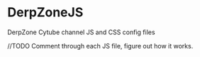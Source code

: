 # DerpZoneJS
DerpZone Cytube channel JS and CSS config files

//TODO Comment through each JS file, figure out how it works.
